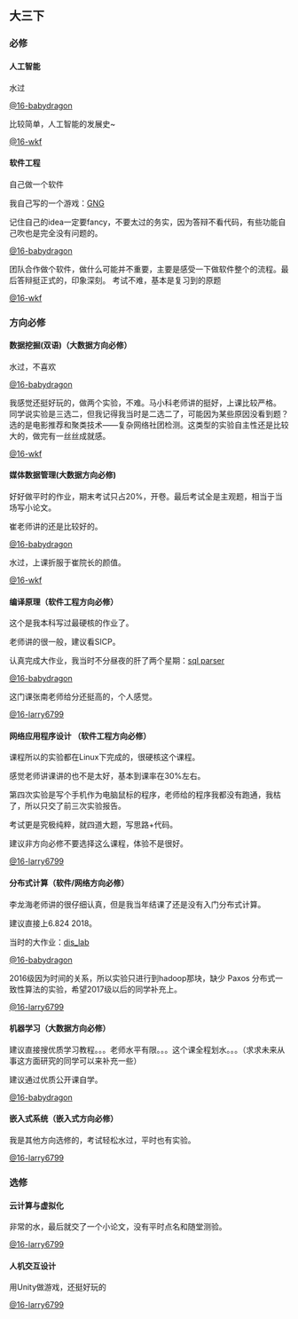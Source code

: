 ## 大三下



### 必修

#### 人工智能

水过

[@16-babydragon](<https://github.com/baolintian>)

比较简单，人工智能的发展史~

[@16-wkf](<https://github.com/kfwang-jpg>)



#### 软件工程

自己做一个软件

我自己写的一个游戏：[GNG](<https://github.com/baolintian/SoftwareProject>)

记住自己的idea一定要fancy，不要太过的务实，因为答辩不看代码，有些功能自己吹也是完全没有问题的。

[@16-babydragon](<https://github.com/baolintian>)

团队合作做个软件，做什么可能并不重要，主要是感受一下做软件整个的流程。最后答辩挺正式的，印象深刻。
考试不难，基本是复习到的原题

[@16-wkf](<https://github.com/kfwang-jpg>)





### 方向必修

#### 数据挖掘(双语)（大数据方向必修）

水过，不喜欢

[@16-babydragon](<https://github.com/baolintian>)

我感觉还挺好玩的，做两个实验，不难。马小科老师讲的挺好，上课比较严格。
同学说实验是三选二，但我记得我当时是二选二了，可能因为某些原因没看到题？
选的是电影推荐和聚类技术——复杂网络社团检测。这类型的实验自主性还是比较大的，做完有一丝丝成就感。

[@16-wkf](<https://github.com/kfwang-jpg>)



#### 媒体数据管理(大数据方向必修)

好好做平时的作业，期末考试只占20%，开卷。最后考试全是主观题，相当于当场写小论文。

崔老师讲的还是比较好的。

[@16-babydragon](<https://github.com/baolintian>)

水过，上课折服于崔院长的颜值。

[@16-wkf](<https://github.com/kfwang-jpg>)



#### 编译原理（软件工程方向必修）

这个是我本科写过最硬核的作业了。

老师讲的很一般，建议看SICP。

认真完成大作业，我当时不分昼夜的肝了两个星期：[sql parser](https://github.com/baolintian/Principle-of-Compiler)

[@16-babydragon](<https://github.com/baolintian>)

这门课张南老师给分还挺高的，个人感觉。

[@16-larry6799](<https://github.com/larry6799>)



#### 网络应用程序设计 （软件工程方向必修）

课程所以的实验都在Linux下完成的，很硬核这个课程。

感觉老师讲课讲的也不是太好，基本到课率在30%左右。

第四次实验是写个手机作为电脑鼠标的程序，老师给的程序我都没有跑通，我枯了，所以只交了前三次实验报告。

考试更是究极纯粹，就四道大题，写思路+代码。

建议非方向必修不要选择这么课程，体验不是很好。

[@16-larry6799](<https://github.com/larry6799>)



#### 分布式计算（软件/网络方向必修）

李龙海老师讲的很仔细认真，但是我当年结课了还是没有入门分布式计算。

建议直接上6.824 2018。

当时的大作业：[dis_lab](<https://github.com/baolintian/Distributed-System>)

[@16-babydragon](<https://github.com/baolintian>)

2016级因为时间的关系，所以实验只进行到hadoop那块，缺少 Paxos 分布式一致性算法的实验，希望2017级以后的同学补充上。

[@16-larry6799](<https://github.com/larry6799>)



#### 机器学习（大数据方向必修）

建议直接搜优质学习教程。。。老师水平有限。。。这个课全程划水。。。（求求未来从事这方面研究的同学可以来补充一些）

建议通过优质公开课自学。

[@16-babydragon](<https://github.com/baolintian>)



#### 嵌入式系统（嵌入式方向必修）

我是其他方向选修的，考试轻松水过，平时也有实验。

[@16-larry6799](<https://github.com/larry6799>)



### 选修

#### 云计算与虚拟化

非常的水，最后就交了一个小论文，没有平时点名和随堂测验。

[@16-larry6799](<https://github.com/larry6799>)



#### 人机交互设计

用Unity做游戏，还挺好玩的

[@16-larry6799](<https://github.com/larry6799>)